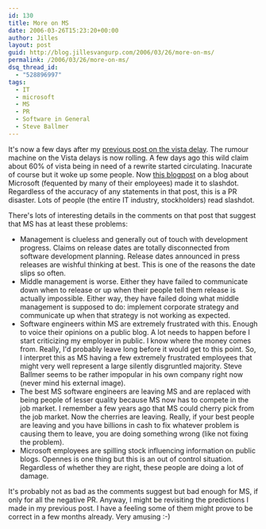 ```yaml
---
id: 130
title: More on MS
date: 2006-03-26T15:23:20+00:00
author: Jilles
layout: post
guid: http://blog.jillesvangurp.com/2006/03/26/more-on-ms/
permalink: /2006/03/26/more-on-ms/
dsq_thread_id:
  - "528896997"
tags:
  - IT
  - microsoft
  - MS
  - PR
  - Software in General
  - Steve Ballmer
---
```

It's now a few days after my <a href="http://blog.jillesvangurp.com/2006/03/22/that-must-hurt/">previous post on the vista delay</a>. The rumour machine on the Vista delays is now rolling. A few days ago this wild claim about 60% of vista being in need of a rewrite started circulating. Inacurate of course  but it woke up some people. Now <a href="http://minimsft.blogspot.com/2006/03/vista-2007-fire-leadership-now.html">this blogpost</a> on a blog about Microsoft (fequented by many of their employees) made it to slashdot. Regardless of the accuracy of any statements in that post, this is  a PR disaster. Lots of people (the entire IT industry, stockholders) read slashdot.

There's lots of interesting details in the comments on that post that suggest that MS has at least these problems:
<ul>
	<li>Management is clueless and generally out of touch with development progress. Claims on release dates are totally disconnected from software development planning. Release dates announced in press releases are wishful thinking at best. This is one of the reasons the date slips so often.</li>
	<li>Middle management is worse. Either they have failed to communicate down when to release or up when their people tell them release is actually impossible. Either way, they have failed doing what middle management is supposed to do: implement corporate strategy and communicate up when that strategy is not working as expected.</li>
	<li>Software engineers within MS are extremely frustrated with this. Enough to voice their opinions on a public blog. A lot needs to happen before I start criticizing my employer in public. I know where the money comes from. Really, I'd probably leave long before it would get to this point. So, I interpret this as MS having a few extremely frustrated employees that might very well represent a large silently disgruntled majority. Steve Ballmer seems to be rather impopular in his own company right now (never mind his external image).</li>
	<li>The best MS software engineers are leaving MS and are replaced with being people of lesser quality because MS now has to compete in the job market. I remember a few years ago that MS could cherry pick from the job market. Now the cherries are leaving. Really, if your best people are leaving and you have billions in cash to fix whatever problem is causing them to leave, you are doing something wrong (like not fixing the problem).</li>
	<li>Microsoft employees are spilling stock influencing information on public blogs. Opennes is one thing but this is an out of control situation. Regardless of whether they are right, these people are doing a lot of damage.</li>
</ul>
It's probably not as bad as the comments suggest but bad enough for MS, if only for all the negative PR. Anyway, I might be revisiting the predictions I made in my previous post. I have a feeling some of them might prove to be correct in a few months already. Very amusing :-)